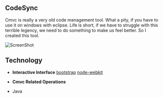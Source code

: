 ## CodeSync

Cmvc is really a very old code management tool. What a pity, if you have to use it on windows with eclipse. Life is short, if we have to struggle with this terrible legency, we need to do something to make us feel better. So I created this tool.

![ScreenShot](https://raw.github.com/lnx/codesync/master/demo/demo.png)

## Technology

* **Interactive Interface**
	[bootstrap](http://getbootstrap.com/)
	[node-webkit](https://github.com/rogerwang/node-webkit)

* **Cmvc Related Operations**
* 	Java
